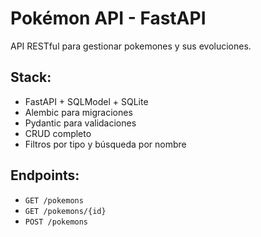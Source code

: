 # Pokémon API - FastAPI

API RESTful para gestionar pokemones y sus evoluciones.

## Stack:
- FastAPI + SQLModel + SQLite
- Alembic para migraciones
- Pydantic para validaciones
- CRUD completo
- Filtros por tipo y búsqueda por nombre

## Endpoints:
- `GET /pokemons`
- `GET /pokemons/{id}`
- `POST /pokemons`
